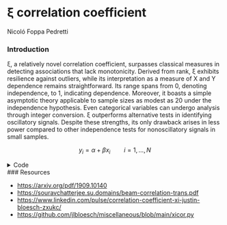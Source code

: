 ξ correlation coefficient
================
Nicoló Foppa Pedretti

### Introduction

ξ, a relatively novel correlation coefficient, surpasses classical
measures in detecting associations that lack monotonicity. Derived from
rank, ξ exhibits resilience against outliers, while its interpretation
as a measure of X and Y dependence remains straightforward. Its range
spans from 0, denoting independence, to 1, indicating dependence.
Moreover, it boasts a simple asymptotic theory applicable to sample
sizes as modest as 20 under the independence hypothesis. Even
categorical variables can undergo analysis through integer conversion. ξ
outperforms alternative tests in identifying oscillatory signals.
Despite these strengths, its only drawback arises in less power compared
to other independence tests for nonoscillatory signals in small samples.

$$y_i = \alpha + \beta x_i \qquad i = 1,\ldots,N$$

<details>
<summary>Code</summary>

``` julia
using Distributions, Plots, DataFrames, MarkdownTables

N = 500
x = sort(rand(Uniform(-5.0,5.0),N))
y = -0.4 .+ 2.926 .* x 
yhat = y + rand(Normal(0.0,1.0),N)
w = 4.0 .- 0.87 .* x.^2 
what = w + rand(Normal(0.0,1.0),N)

#=q1 = scatter(x,yhat, label = :none, title = "Regression line")
q1 = plot!(x,y, mc = :orange)
q2 = scatter(x,what, label = :none, title = "Quadratic line")
q2 = plot!(x,w, mc = :orange)
plot(q1, q2, layout=(1,2), size=(750,300))=#

X = DataFrames.DataFrame((; x,y,w,yhat,what))
#first(X,5) |> markdown_table()
```

</details>
### Resources

- https://arxiv.org/pdf/1909.10140
- https://souravchatterjee.su.domains/beam-correlation-trans.pdf
- https://www.linkedin.com/pulse/correlation-coefficient-xi-justin-bloesch-zxukc/
- https://github.com/jlbloesch/miscellaneous/blob/main/xicor.py
